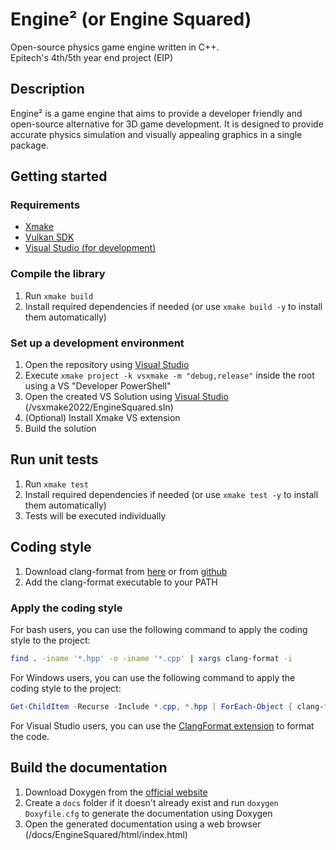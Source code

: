 # Engine² (or Engine Squared)

Open-source physics game engine written in C++.
<br>
Epitech's 4th/5th year end project (EIP)

## Description

Engine² is a game engine that aims to provide a developer friendly and open-source alternative for 3D game development.
It is designed to provide accurate physics simulation and visually appealing graphics in a single package.

## Getting started

### Requirements

- [Xmake](https://xmake.io/#/)
- [Vulkan SDK](https://vulkan.lunarg.com/sdk/home)
- [Visual Studio (for development)](https://visualstudio.microsoft.com/)

### Compile the library

1. Run `xmake build`
2. Install required dependencies if needed (or use `xmake build -y` to install them automatically)

### Set up a development environment

1. Open the repository using [Visual Studio](https://visualstudio.microsoft.com/)
2. Execute `xmake project -k vsxmake -m "debug,release"` inside the root using a VS "Developer PowerShell"
3. Open the created VS Solution using [Visual Studio](https://visualstudio.microsoft.com/) (/vsxmake2022/EngineSquared.sln)
4. (Optional) Install Xmake VS extension
5. Build the solution

## Run unit tests

1. Run `xmake test`
2. Install required dependencies if needed (or use `xmake test -y` to install them automatically)
3. Tests will be executed individually

## Coding style

1. Download clang-format from [here](https://releases.llvm.org/download.html) or from [github](https://github.com/llvm/llvm-project/releases/latest)
2. Add the clang-format executable to your PATH

### Apply the coding style

For bash users, you can use the following command to apply the coding style to the project:
```bash
find . -iname '*.hpp' -o -iname '*.cpp' | xargs clang-format -i
```

For Windows users, you can use the following command to apply the coding style to the project:
```powershell
Get-ChildItem -Recurse -Include *.cpp, *.hpp | ForEach-Object { clang-format -i $_.FullName }
```

For Visual Studio users, you can use the [ClangFormat extension](https://marketplace.visualstudio.com/items?itemName=LLVMExtensions.ClangFormat) to format the code.

## Build the documentation

1. Download Doxygen from the [official website](https://www.doxygen.nl/download.html)
2. Create a `docs` folder if it doesn't already exist and run `doxygen Doxyfile.cfg` to generate the documentation using Doxygen
3. Open the generated documentation using a web browser (/docs/EngineSquared/html/index.html)
